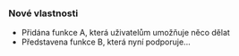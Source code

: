 
### Nové vlastnosti

- Přidána funkce A, která uživatelům umožňuje něco dělat
- Představena funkce B, která nyní podporuje...

